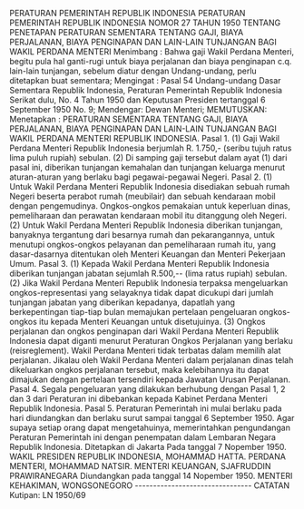  PERATURAN PEMERINTAH REPUBLIK INDONESIA PERATURAN PEMERINTAH REPUBLIK INDONESIA NOMOR 27 TAHUN 1950 TENTANG PENETAPAN PERATURAN SEMENTARA TENTANG GAJI, BIAYA PERJALANAN, BIAYA PENGINAPAN DAN LAIN-LAIN TUNJANGAN BAGI WAKIL PERDANA MENTERI
Menimbang :
 Bahwa gaji Wakil Perdana Menteri, begitu pula hal ganti-rugi untuk biaya perjalanan dan biaya penginapan c.q. lain-lain tunjangan, sebelum diatur dengan Undang-undang, perlu ditetapkan buat sementara;
Mengingat :
 Pasal 54 Undang-undang Dasar Sementara Republik Indonesia, Peraturan Pemerintah Republik Indonesia Serikat dulu, No. 4 Tahun 1950 dan Keputusan Presiden tertanggal 6 September 1950 No. 9; Mendengar: Dewan Menteri;
MEMUTUSKAN:
 Menetapkan : PERATURAN SEMENTARA TENTANG GAJI, BIAYA PERJALANAN, BIAYA PENGINAPAN DAN LAIN-LAIN TUNJANGAN BAGI WAKIL PERDANA MENTERI REPUBLIK INDONESIA. Pasal 1.
(1) Gaji Wakil Perdana Menteri Republik Indonesia berjumlah R.
1.750,- (seribu tujuh ratus lima puluh rupiah) sebulan.
(2) Di samping gaji tersebut dalam ayat (1) dari pasal ini, diberikan tunjangan kemahalan dan tunjangan keluarga menurut aturan-aturan yang berlaku bagi pegawai-pegawai Negeri. Pasal 2.
(1) Untuk Wakil Perdana Menteri Republik Indonesia disediakan sebuah rumah Negeri beserta perabot rumah (meubilair) dan sebuah kendaraan mobil dengan pengemudinya. Ongkos-ongkos pemakaian untuk keperluan dinas, pemeliharaan dan perawatan kendaraan mobil itu ditanggung oleh Negeri.
(2) Untuk Wakil Perdana Menteri Republik Indonesia diberikan tunjangan, banyaknya tergantung dari besarnya rumah dan pekarangannya, untuk menutupi ongkos-ongkos pelayanan dan pemeliharaan rumah itu, yang dasar-dasarnya ditentukan oleh Menteri Keuangan dan Menteri Pekerjaan Umum. Pasal 3.
(1) Kepada Wakil Perdana Menteri Republik Indonesia diberikan tunjangan jabatan sejumlah R.500,-- (lima ratus rupiah) sebulan.
(2) Jika Wakil Perdana Menteri Republik Indonesia terpaksa mengeluarkan ongkos-representasi yang selayaknya tidak dapat dicukupi dari jumlah tunjangan jabatan yang diberikan kepadanya, dapatlah yang berkepentingan tiap-tiap bulan memajukan pertelaan pengeluaran ongkos-ongkos itu kepada Menteri Keuangan untuk disetujuinya.
(3) Ongkos perjalanan dan ongkos penginapan dari Wakil Perdana Menteri Republik Indonesia dapat diganti menurut Peraturan Ongkos Perjalanan yang berlaku (reisreglement). Wakil Perdana Menteri tidak terbatas dalam memilih alat perjalanan. Jikalau oleh Wakil Perdana Menteri dalam perjalanan dinas telah dikeluarkan ongkos perjalanan tersebut, maka kelebihannya itu dapat dimajukan dengan pertelaan tersendiri kepada Jawatan Urusan Perjalanan. Pasal 4. Segala pengeluaran yang dilakukan berhubung dengan Pasal 1, 2 dan 3 dari Peraturan ini dibebankan kepada Kabinet Perdana Menteri Republik Indonesia. Pasal 5. Peraturan Pemerintah ini mulai berlaku pada hari diundangkan dan berlaku surut sampai tanggal 6 September 1950. Agar supaya setiap orang dapat mengetahuinya, memerintahkan pengundangan Peraturan Pemerintah ini dengan penempatan dalam Lembaran Negara Republik Indonesia. Ditetapkan di Jakarta Pada tanggal 7 Nopember 1950. WAKIL PRESIDEN REPUBLIK INDONESIA, MOHAMMAD HATTA. PERDANA MENTERI, MOHAMMAD NATSIR. MENTERI KEUANGAN, SJAFRUDDIN PRAWIRANEGARA Diundangkan pada tanggal 14 Nopember 1950. MENTERI KEHAKIMAN, WONGSONEGORO -------------------------------- CATATAN Kutipan: LN 1950/69